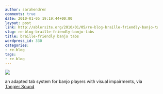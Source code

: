 ```yaml
---
author: sarahendren
comments: true
date: 2010-01-05 19:19:44+00:00
layout: post
link: http://ablersite.org/2010/01/05/re-blog-braille-friendly-banjo-tabs/
slug: re-blog-braille-friendly-banjo-tabs
title: braille-friendly banjo tabs
wordpress_id: 330
categories:
- re-blog
tags:
- re-blog
---
```


[![](http://ablersite.files.wordpress.com/2010/01/turtle-dove.gif)](http://ablersite.files.wordpress.com/2010/01/turtle-dove.gif)

an adapted tab system for banjo players with visual impairments, via [Tangier Sound](http://dailyfrail.com/braille-friendly-banjo-tab/)
